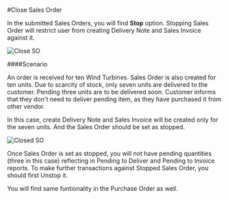 <!-- add-breadcrumbs -->
#Close Sales Order

In the submitted Sales Orders, you will find **Stop** option. Stopping Sales Order will restrict user from creating Delivery Note and Sales Invoice against it.

<img alt="Close SO" class="screenshot"  src="{{docs_base_url}}/v12/assets/img/articles/close-1.png">

####Scenario

An order is received for ten Wind Turbines. Sales Order is also created for ten units. Due to scarcity of stock, only seven units are delivered to the customer. Pending three units are to be delivered soon. Customer informs that they don't need to deliver pending item, as they have purchased it from other vendor.

In this case, create Delivery Note and Sales Invoice will be created only for the seven units. And the Sales Order should be set as stopped.

<img alt="Closed SO" class="screenshot"  src="{{docs_base_url}}/v12/assets/img/articles/close-2.png">

Once Sales Order is set as stopped, you will not have pending quantities (three in this case) reflecting in Pending to Deliver and Pending to Invoice reports. To make further transactions against Stopped Sales Order, you should first Unstop it.

You will find same funtionality in the Purchase Order as well.

<!-- markdown -->